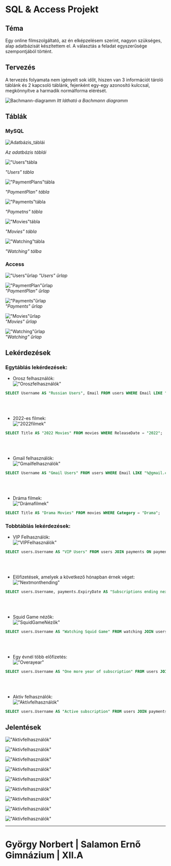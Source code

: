 # SQL & Access Projekt

## Téma
Egy online filmszolgáltató, az én elképzelésem szerint, nagyon szükséges, alap adatbázisát készítettem el. A választás a feladat egyszerűsége szempontjából történt.

## Tervezés
A tervezés folyamata nem igényelt sok időt, hiszen van 3 információt tároló táblánk és 2 kapcsoló táblánk, fejenként egy-egy azonosító kulccsal, megkönnyítve a harmadik normálforma elérését.

![Bachmann-diagramm](Screenshots/bachmann.png)
*Itt látható a Bachmann diagramm*

## Táblák
### MySQL
![Adatbázis_táblái](screenshots/database_tables.png)

*Az adatbázis táblái*

!["Users"tábla](Screenshots/users_table.png)

*"Users" tábla*

!["PaymentPlans"tábla](Screenshots/paymentplan_table.png)

*"PaymentPlan" tábla*

!["Payments"tábla](Screenshots/payments_table.png)

*"Paymetns" tábla*

!["Movies"tábla](Screenshots/movies_table.png)

*"Movies" tábla*

!["Watching"tábla](Screenshots/watching_table.png)

*"Watching" tálba*

### Access
!["Users"űrlap](Screenshots/users_fomr.png)
*"Users" űrlap*

!["PaymentPlan"űrlap](Screenshots/paymentplan_form.png)
<br>
*"PaymentPlan" űrlap*

!["Payments"űrlap](Screenshots/payments_form.png)
<br>
*"Payments" űrlap*

!["Movies"űrlap](Screenshots/movies_form.png)
<br>
*"Movies" űrlap*

!["Watching"űrlap](Screenshots/watching_form.png)
<br>
*"Watching" űrlap*

## Lekérdezések
### Egytáblás lekérdezések:
- Orosz felhasználók:<br>
!["Oroszfelhasználók"](screenshots/firstquery.png)
```sql
SELECT Username AS "Russian Users", Email FROM users WHERE Email LIKE "%.ru";
```

<br>
<br>

- 2022-es filmek:<br>
!["2022filmek"](screenshots/secondquery.png)
```sql
SELECT Title AS "2022 Movies" FROM movies WHERE ReleaseDate = "2022";
```

<br>
<br>

- Gmail felhasználók:<br>
!["Gmailfelhasználók"](screenshots/thirdquery.png)
```sql
SELECT Username AS "Gmail Users" FROM users WHERE Email LIKE "%@gmail.com";
``` 

<br>
<br>

- Dráma filmek:<br>
!["Drámafilmek"](screenshots/fourthquery.png)
```sql
SELECT Title AS "Drama Movies" FROM movies WHERE Category = "Drama";
```

### Tobbtáblás lekérdezések:
- VIP Felhasználók:<br>
!["VIPFelhasználók"](screenshots/fifthquery.png)
```sql
SELECT users.Username AS "VIP Users" FROM users JOIN payments ON payments.UserID = users.UserID WHERE PaymentPlanID = 3;
```

<br>
<br>

- Előfizetések, amelyek a következő hónapban érnek véget:<br>
!["Nextmonthending"](screenshots/sixthquery.png)
```sql
SELECT users.Username, payments.ExpiryDate AS "Subscriptions ending next month" FROM users JOIN payments ON payments.UserID = users.UserID WHERE payments.ExpiryDate < "2022-12-31";
```

<br>
<br>

- Squid Game nézők:<br>
!["SquidGameNézők"](screenshots/seventhquery.png)
```sql
SELECT users.Username AS "Watching Squid Game" FROM watching JOIN users ON users.UserID = watching.UserID JOIN movies ON movies.MovieID = watching.MovieID WHERE movies.MovieID = 1;
```

<br>
<br>

- Egy évnél több előfizetés:<br>
!["Overayear"](screenshots/eighthquery.png)
```sql
SELECT users.Username AS "One more year of subscription" FROM users JOIN payments ON payments.UserID = users.UserID WHERE payments.ExpiryDate > "2023-11-7";
```

<br>
<br>

- Aktív felhasználók:<br>
!["Aktívfelhasználók"](screenshots/ninethquery.png)
```sql
SELECT users.Username AS "Active subscription" FROM users JOIN payments ON payments.UserID = users.UserID WHERE payments.IsActive = 1;
```

## Jelentések

!["Aktívfelhasználók"](screenshots/question1.png)

!["Aktívfelhasználók"](screenshots/question2.png)

!["Aktívfelhasználók"](screenshots/question3.png)

!["Aktívfelhasználók"](screenshots/question4.png)

!["Aktívfelhasználók"](screenshots/question5.png)

!["Aktívfelhasználók"](screenshots/question6.png)

!["Aktívfelhasználók"](screenshots/question7.png)

!["Aktívfelhasználók"](screenshots/question8.png)

!["Aktívfelhasználók"](screenshots/question9.png)

<hr>

# György Norbert | Salamon Ernő Gimnázium | XII.A
